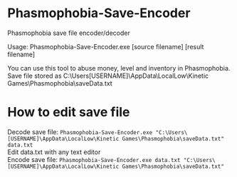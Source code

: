 # Phasmophobia-Save-Encoder
Phasmophobia save file encoder/decoder

Usage: Phasmophobia-Save-Encoder.exe \[source filename\] \[result filename\]

You can use this tool to abuse money, level and inventory in Phasmophobia.
Save file stored as C:\Users\[USERNAME]\AppData\LocalLow\Kinetic Games\Phasmophobia\saveData.txt

# How to edit save file
Decode save file: ```Phasmophobia-Save-Encoder.exe "C:\Users\[USERNAME]\AppData\LocalLow\Kinetic Games\Phasmophobia\saveData.txt" data.txt``` <br/>
Edit data.txt with any text editor <br/>
Encode save file: ```Phasmophobia-Save-Encoder.exe data.txt "C:\Users\[USERNAME]\AppData\LocalLow\Kinetic Games\Phasmophobia\saveData.txt"``` <br/>
